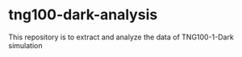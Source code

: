 # tng100-dark-analysis
This repository is to extract and analyze the data of TNG100-1-Dark simulation
